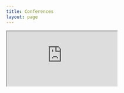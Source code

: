 ```yaml
---
title: Conferences
layout: page
---
```


<iframe src="https://docs.google.com/document/d/e/2PACX-1vTCFJUDJNwDi2oZdArGCP3W8x1N3k13pBRJqt4DvbDhLk7AaIC97efRFo_13A1UfUvwwIvkj-o-iPkA/pub?embedded=true"></iframe>